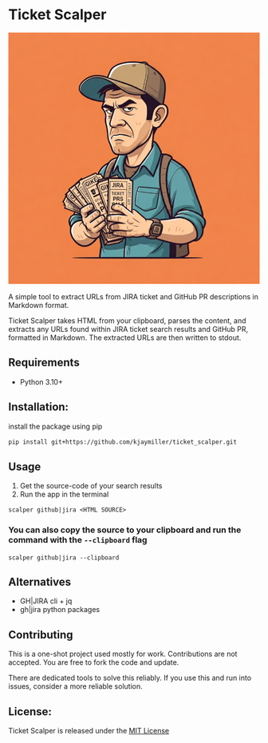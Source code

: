 # **Ticket Scalper**

![Logo of a Ticket Scalper - Generated by Imagen3](/assets/logo.jpeg)

A simple tool to extract URLs from JIRA ticket and GitHub
PR descriptions in Markdown format.

Ticket Scalper takes HTML from your clipboard, parses the content, and extracts any URLs found within JIRA ticket search results and GitHub PR, formatted in Markdown. The extracted URLs are then written to stdout.

## Requirements

- Python 3.10+

## Installation:

install the package using pip

```sh
pip install git+https://github.com/kjaymiller/ticket_scalper.git
```

## Usage

1. Get the source-code of your search results
2. Run the app in the terminal

```shell
scalper github|jira <HTML SOURCE>
```

### You can also copy the source to your clipboard and run the command with the `--clipboard` flag

```shell
scalper github|jira --clipboard
```

## Alternatives

- GH|JIRA cli + jq
- gh|jira python packages

## Contributing

This is a one-shot project used mostly for work. Contributions are not accepted. You are free to fork the code and update.

There are dedicated tools to solve this reliably. If you use this and run into issues, consider a more reliable solution.

## License:

Ticket Scalper is released under the [MIT License](/LICENSE)
